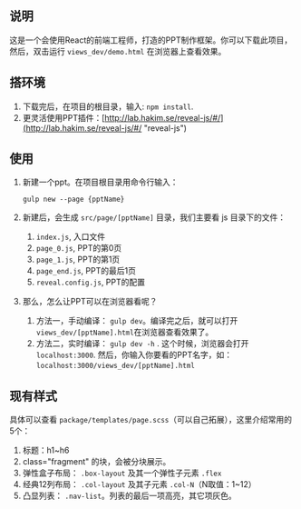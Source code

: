 ## 说明
这是一个会使用React的前端工程师，打造的PPT制作框架。你可以下载此项目，然后，双击运行 `views_dev/demo.html` 在浏览器上查看效果。

## 搭环境
1. 下载完后，在项目的根目录，输入: `npm install`.
2. 更灵活使用PPT插件：[http://lab.hakim.se/reveal-js/#/](http://lab.hakim.se/reveal-js/#/ "reveal-js")


## 使用
1. 新建一个ppt。在项目根目录用命令行输入：

	`gulp new --page {pptName}`
2. 新建后，会生成 `src/page/[pptName]` 目录，我们主要看 js 目录下的文件：
	1. `index.js`, 入口文件
	2. `page_0.js`, PPT的第0页
	3. `page_1.js`, PPT的第1页
	4. `page_end.js`, PPT的最后1页
	5. `reveal.config.js`, PPT的配置
3. 那么，怎么让PPT可以在浏览器看呢？
	1. 方法一，手动编译： `gulp dev`。编译完之后，就可以打开`views_dev/[pptName].html`在浏览器查看效果了。
	2. 方法二，实时编译： `gulp dev -h` . 这个时候，浏览器会打开 `localhost:3000`. 然后，你输入你要看的PPT名字，如： `localhost:3000/views_dev/[pptName].html`

## 现有样式
具体可以查看 `package/templates/page.scss`（可以自己拓展），这里介绍常用的5个：

1. 标题：h1~h6
2. class="fragment" 的块，会被分块展示。
3. 弹性盒子布局： `.box-layout` 及其一个弹性子元素 `.flex`
4. 经典12列布局： `.col-layout` 及其子元素 `.col-N`（N取值：1~12）
5. 凸显列表： `.nav-list`。列表的最后一项高亮，其它项灰色。
